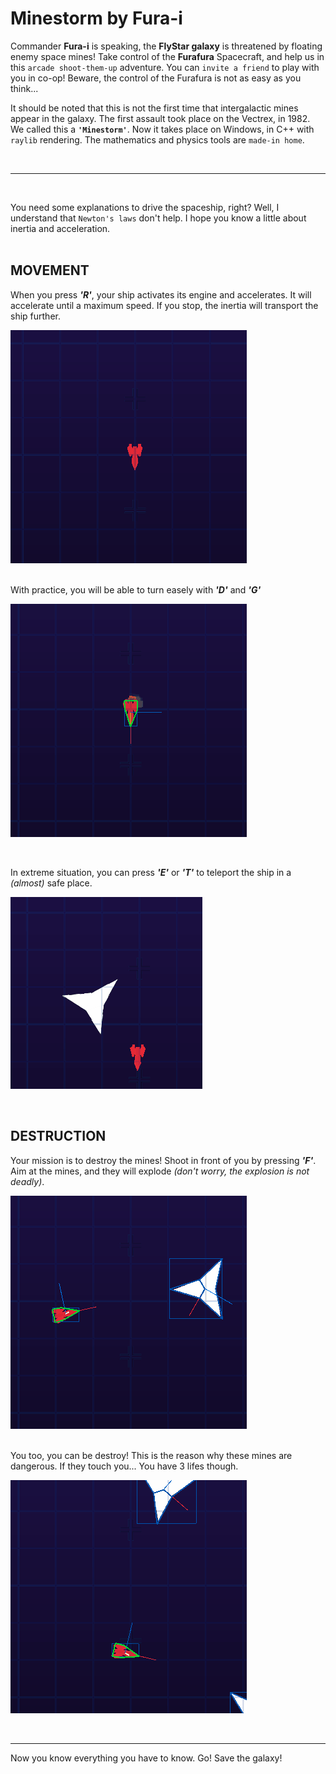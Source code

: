 # Minestorm by Fura-i  

Commander **Fura-i** is speaking, the **FlyStar galaxy** is threatened by floating enemy space mines! Take control of the **Furafura** Spacecraft, and help us in this `arcade shoot-them-up` adventure. You can `invite a friend` to play with you in co-op! Beware, the control of the Furafura is not as easy as you think...  

It should be noted that this is not the first time that intergalactic mines appear in the galaxy. The first assault took place on the Vectrex, in 1982. We called this a **`'Minestorm'`**. Now it takes place on Windows, in C++ with `raylib` rendering. The mathematics and physics tools are `made-in home`. 

<br>  

---  
<br>  

You need some explanations to drive the spaceship, right? Well, I understand that `Newton's laws` don't help. I hope you know a little about inertia and acceleration.  
<br>
## MOVEMENT  

When you press ***'R'***, your ship activates its engine and accelerates. It will accelerate until a maximum speed. If you stop, the inertia will transport the ship further.  

![Inertia](media/demo/minestorm_ship-move.gif)  
<br>  

With practice, you will be able to turn easely with  ***'D'*** and ***'G'***

![Fun](media/demo/minestorm_circular-move.gif)  

<br>  

In extreme situation, you can press ***'E'*** or ***'T'*** to teleport the ship in a *(almost)* safe place.  

![Teleport](media/demo/minestorm_rainbow-teleport.gif)


<br>  

## DESTRUCTION  

Your mission is to destroy the mines! Shoot in front of you by pressing ***'F'***. Aim at the mines, and they will explode *(don't worry, the explosion is not deadly)*.  

![Shoot](media/demo/minestorm_bullet-mine-collision.gif)  

<br>  
You too, you can be destroy! This is the reason why these mines are dangerous. If they touch you... You have 3 lifes though.  


![Lose](media/demo/minestorm_ship-mine-collision.gif)

<br>  

---

Now you know everything you have to know. Go! Save the galaxy!